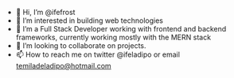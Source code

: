 - 👋 Hi, I’m @ifefrost
- 👀 I’m interested in building web technologies
- 🌱 I’m a Full Stack Developer working with frontend and backend frameworks, currently working mostly with the MERN stack
- 💞️ I’m looking to collaborate on projects.
- 📫 How to reach me on twitter @ifeladipo or email temiladeladipo@hotmail.com

<!---
ifefrost/ifefrost is a ✨ special ✨ repository because its `README.md` (this file) appears on your GitHub profile.
You can click the Preview link to take a look at your changes.
--->

